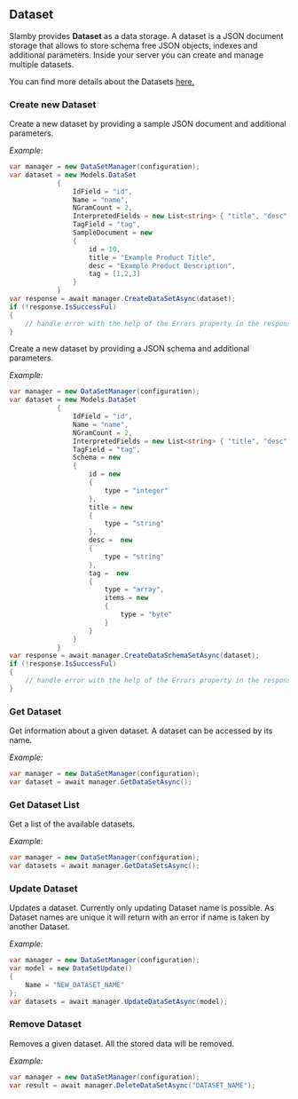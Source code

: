 ## Dataset

Slamby provides **Dataset** as a data storage. A dataset is a JSON document storage that allows to store schema free JSON objects, indexes and additional parameters. Inside your server you can create and manage multiple datasets.

You can find more details about the Datasets [here.](http://developers.slamby.com/api/#datasets)

### Create new Dataset

Create a new dataset by providing a sample JSON document and additional parameters.

_Example:_

```cs
var manager = new DataSetManager(configuration);
var dataset = new Models.DataSet
            {
                IdField = "id",
                Name = "name",
                NGramCount = 2,
                InterpretedFields = new List<string> { "title", "desc" },
                TagField = "tag",
                SampleDocument = new
                {
                    id = 10,
                    title = "Example Product Title",
                    desc = "Example Product Description",
                    tag = [1,2,3]
                }
            }
var response = await manager.CreateDataSetAsync(dataset);
if (!response.IsSuccessFul)
{
    // handle error with the help of the Errors property in the response
}
```	

Create a new dataset by providing a JSON schema and additional parameters.

_Example:_

```cs
var manager = new DataSetManager(configuration);
var dataset = new Models.DataSet
            {
                IdField = "id",
                Name = "name",
                NGramCount = 2,
                InterpretedFields = new List<string> { "title", "desc" },
                TagField = "tag",
                Schema = new
                {
                    id = new 
                    {
                        type = "integer"
                    },
                    title = new 
                    {
                        type = "string"
                    },
                    desc =  new 
                    {
                        type = "string"
                    },
                    tag =  new 
                    {
                        type = "array",
                        items = new
                        {
                            type = "byte"
                        }
                    }
                }
            }
var response = await manager.CreateDataSchemaSetAsync(dataset);
if (!response.IsSuccessFul)
{
	// handle error with the help of the Errors property in the response
}
```	

### Get Dataset

Get information about a given dataset. A dataset can be accessed by its name.

_Example:_

```cs
var manager = new DataSetManager(configuration);
var dataset = await manager.GetDataSetAsync();
```

### Get Dataset List

Get a list of the available datasets.

_Example:_

```cs
var manager = new DataSetManager(configuration);
var datasets = await manager.GetDataSetsAsync();
```

### Update Dataset

Updates a dataset. Currently only updating Dataset name is possible. As Dataset names are unique it will return with an error if name is taken by another Dataset.

_Example:_

```cs
var manager = new DataSetManager(configuration);
var model = new DataSetUpdate()
{
    Name = "NEW_DATASET_NAME"
};
var datasets = await manager.UpdateDataSetAsync(model);
```


### Remove Dataset

Removes a given dataset. All the stored data will be removed.

_Example:_

```cs
var manager = new DataSetManager(configuration);
var result = await manager.DeleteDataSetAsync("DATASET_NAME");
```